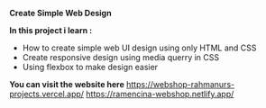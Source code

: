 **Create Simple Web Design**

**In this project i learn :**
  * How to create simple web UI design using only HTML and CSS
  * Create responsive design using media querry in CSS
  * Using flexbox to make design easier
  
**You can visit the website here**
https://webshop-rahmanurs-projects.vercel.app/
https://ramencina-webshop.netlify.app/
